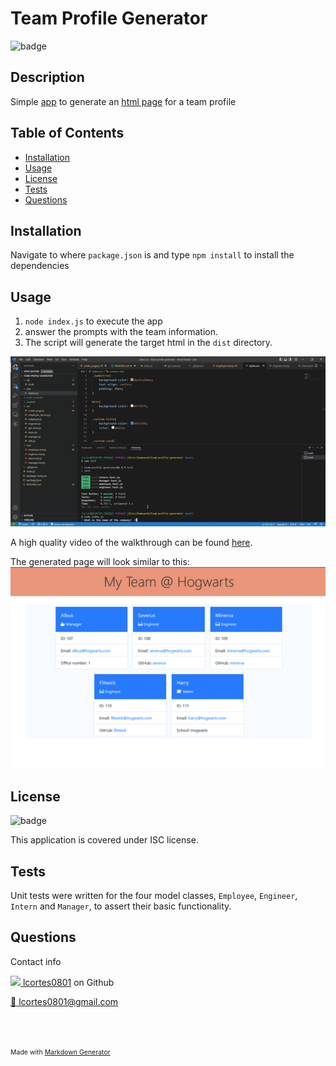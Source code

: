 # Team Profile Generator
![badge](https://img.shields.io/badge/license-ISC-brightgreen)

## Description
Simple [app](./index.js) to generate an [html page](./dist/index.html) for a team profile

## Table of Contents
- [Installation](#installation)
- [Usage](#usage)
- [License](#license)
- [Tests](#tests)
- [Questions](#questions)

## Installation
Navigate to where `package.json` is and type `npm install` to install the dependencies

## Usage
1. `node index.js` to execute the app
1. answer the prompts with the team information.
1. The script will generate the target html in the `dist` directory.

![](./readme/walkthrough.gif)

A high quality video of the walkthrough can be found [here](https://youtu.be/7ll4HEqnqSU).

The generated page will look similar to this:
![](./readme/main.png)


## License
![badge](https://img.shields.io/badge/license-ISC-brightgreen)

This application is covered under ISC license.


## Tests
Unit tests were written for the four model classes, `Employee`, `Engineer`, `Intern` and `Manager`, to assert their basic functionality. 

## Questions
Contact info

[![](http://www.github.com/lcortes0801.png?size=36) lcortes0801](http://github.com/lcortes0801) on Github 

[:email: lcortes0801@gmail.com](mailto:lcortes0801@gmail.com)


<br/><br/>

<span style="font-size:.75em">Made with [Markdown Generator](https://github.com/lcortes0801/mdgen)</span>
